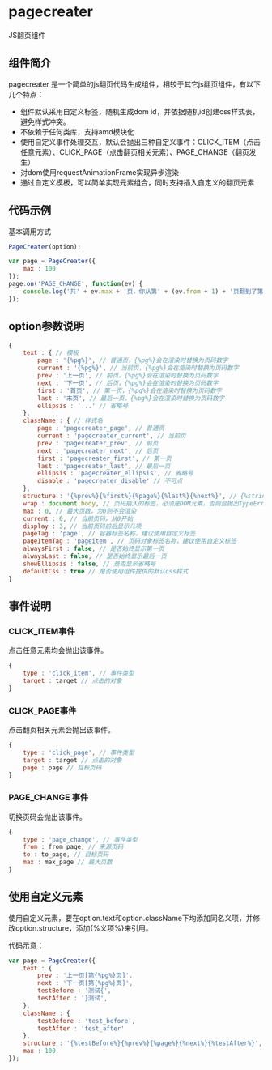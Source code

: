# pagecreater
JS翻页组件

## 组件简介
pagecreater 是一个简单的js翻页代码生成组件，相较于其它js翻页组件，有以下几个特点：
- 组件默认采用自定义标签，随机生成dom id，并依据随机id创建css样式表，避免样式冲突。
- 不依赖于任何类库，支持amd模块化
- 使用自定义事件处理交互，默认会抛出三种自定义事件：CLICK_ITEM（点击任意元素）、CLICK_PAGE（点击翻页相关元素）、PAGE_CHANGE（翻页发生）
- 对dom使用requestAnimationFrame实现异步渲染
- 通过自定义模板，可以简单实现元素组合，同时支持插入自定义的翻页元素

## 代码示例

基本调用方式
```javascript
PageCreater(option);
```


```javascript
var page = PageCreater({
	max : 100
});
page.on('PAGE_CHANGE', function(ev) {
	console.log('共' + ev.max + '页，你从第' + (ev.from + 1) + '页翻到了第' + (ev.to + 1) + '页');
});
```

## option参数说明
```javascript
{
	text : { // 模板
		page : '{%pg%}', // 普通页，{%pg%}会在渲染时替换为页码数字
		current : '{%pg%}', // 当前页，{%pg%}会在渲染时替换为页码数字
		prev : '上一页', // 前页，{%pg%}会在渲染时替换为页码数字
		next : '下一页', // 后页，{%pg%}会在渲染时替换为页码数字
		first : '首页', // 第一页，{%pg%}会在渲染时替换为页码数字
		last : '末页', // 最后一页，{%pg%}会在渲染时替换为页码数字
		ellipsis : '...' // 省略号
	},
	className : { // 样式名
		page : 'pagecreater_page', // 普通页
		current : 'pagecreater_current', // 当前页
		prev : 'pagecreater_prev', // 前页
		next : 'pagecreater_next', // 后页
		first : 'pagecreater_first', // 第一页
		last : 'pagecreater_last', // 最后一页
		ellipsis : 'pagecreater_ellipsis', // 省略号
		disable : 'pagecreater_disable' // 不可点
	},
	structure : '{%prev%}{%first%}{%page%}{%last%}{%next%}', // {%string%}会在渲染时替换为对应的元素或自定义元素
	wrap : document.body, // 页码插入的标签，必须是DOM元素，否则会抛出TypeError
	max : 0, // 最大页数，为0则不会渲染
	current : 0, // 当前页码，从0开始
	display : 3, // 当前页码前后显示几项
	pageTag : 'page', // 容器标签名称，建议使用自定义标签
	pageItemTag : 'pageitem', // 页码对象标签名称，建议使用自定义标签
	alwaysFirst : false, // 是否始终显示第一页
	alwaysLast : false, // 是否始终显示最后一页
	showEllipsis : false, // 是否显示省略号
	defaultCss : true // 是否使用组件提供的默认css样式
}
```

## 事件说明

### CLICK_ITEM事件

点击任意元素均会抛出该事件。
```javascript
{
	type : 'click_item', // 事件类型
	target : target // 点击的对象
}
```

### CLICK_PAGE事件

点击翻页相关元素会抛出该事件。
```javascript
{
	type : 'click_page', // 事件类型
	target : target // 点击的对象
	page : page // 目标页码
}
```

### PAGE_CHANGE 事件

切换页码会抛出该事件。
```javascript
{
	type : 'page_change', // 事件类型
	from : from_page, // 来源页码
	to : to_page, // 目标页码
	max : max_page // 最大页数
}
```

## 使用自定义元素

使用自定义元素，要在option.text和option.className下均添加同名义项，并修改option.structure，添加{%义项%}来引用。

代码示意：
```javascript
var page = PageCreater({
	text : {
		prev : '上一页[第{%pg%}页]',
		next : '下一页[第{%pg%}页]',
		testBefore : '测试{',
		testAfter : '}测试',
	},
	className : {
		testBefore : 'test_before',
		testAfter : 'test_after'
	},
	structure : '{%testBefore%}{%prev%}{%page%}{%next%}{%testAfter%}',
	max : 100
});
```
